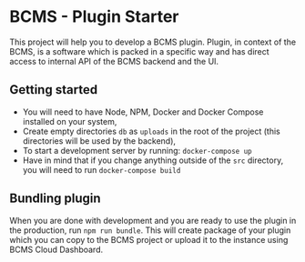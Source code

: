 # BCMS - Plugin Starter

This project will help you to develop a BCMS plugin. Plugin, in context of the BCMS, is a software which is packed in a specific way and has direct access to internal API of the BCMS backend and the UI.

## Getting started

- You will need to have Node, NPM, Docker and Docker Compose installed on your system,
- Create empty directories `db` as `uploads` in the root of the project (this directories will be used by the backend), 
- To start a development server by running: `docker-compose up`
- Have in mind that if you change anything outside of the `src` directory, you will need to run `docker-compose build`

## Bundling plugin

When you are done with development and you are ready to use the plugin in the production, run `npm run bundle`. This will create package of your plugin which you can copy to the BCMS project or upload it to the instance using BCMS Cloud Dashboard.
